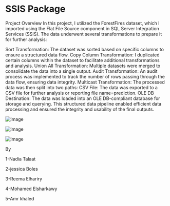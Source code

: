 # SSIS Package

Project Overview
In this project, I utilized the ForestFires dataset, which I imported using the Flat File Source component in SQL Server Integration Services (SSIS). The data underwent several transformations to prepare it for further analysis:

Sort Transformation: The dataset was sorted based on specific columns to ensure a structured data flow.
Copy Column Transformation: I duplicated certain columns within the dataset to facilitate additional transformations and analysis.
Union All Transformation: Multiple datasets were merged to consolidate the data into a single output.
Audit Transformation: An audit process was implemented to track the number of rows passing through the data flow, ensuring data integrity.
Multicast Transformation: The processed data was then split into two paths:
CSV File: The data was exported to a CSV file for further analysis or reporting file name=prediction.
OLE DB Destination: The data was loaded into an OLE DB-compliant database for storage and querying.
This structured data pipeline enabled efficient data processing and ensured the integrity and usability of the final outputs.

![image](https://github.com/user-attachments/assets/175460d0-fb6b-4f93-b906-ec2f5f6a6cad)


![image](https://github.com/user-attachments/assets/b1df51e3-8854-4828-b653-ebadf83721d0)


![image](https://github.com/user-attachments/assets/44f7fb7b-1c12-4334-972e-5187c881a50e)













By

1-Nadia Talaat​

2-jessica Boles ​

3-Reema Elhariry​

4-Mohamed Elsharkawy 

5-Amr khaled​





 
